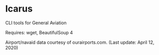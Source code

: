 # Icarus
 CLI tools for General Aviation

Requires: wget, BeautifulSoup 4

Airport/navaid data courtesy of ourairports.com. (Last update: April 12, 2020)